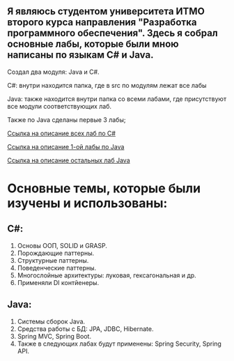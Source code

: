 ## Я являюсь студентом университета ИТМО второго курса направления "Разработка программного обеспечения". Здесь я собрал основные лабы, которые были мною написаны по языкам C# и Java.

Создал два модуля: Java и C#.


C#: внутри находится папка, где в src по модулям лежат все лабы

Java: также находится внутри папка со всеми лабами, где присутствуют все модули соответствующих лаб.

Также по Java сделаны первые 3 лабы;

[Ссылка на описание всех лаб по С#](https://ronimizy.notion.site/Labs-ebf31349fa0a4c0d9328b198cfebed4e)

[Ссылка на описание 1-ой лабы по Java](Java/README.md)

[Ссылка на описание остальных лаб Java](https://gist.github.com/DianaNeumann/8ef03e192895c857656371f0e6818e62)


# Основные темы, которые были изучены и использованы:
## C#:
1. Основы ООП, SOLID и GRASP.
2. Порождающие паттерны.
3. Структурные паттерны.
4. Поведенческие паттерны.
5. Многослойные архитектуры: луковая, гексагональная и др.
6. Применяли DI контйенеры.

## Java:
1. Системы сборок Java.
2. Средства работы с БД: JPA, JDBC, Hibernate.
3. Spring MVC, Spring Boot.
4. Также в следующих лабах будут применены: Spring Security, Spring API.
